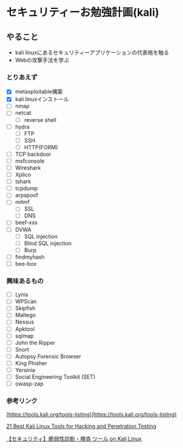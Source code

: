 # セキュリティーお勉強計画(kali)

## やること

- kali linuxにあるセキュリティーアプリケーションの代表格を触る
- Webの攻撃手法を学ぶ


### とりあえず

- [x] metasploitable構築
- [x] kali linuxインストール
- [ ] nmap
- [ ] netcat
  - [ ] reverse shell
- [ ] hydra
  - [ ] FTP
  - [ ] SSH
  - [ ] HTTP(FORM)
- [ ] TCP backdoor
- [ ] msfconsole
- [ ] Wireshark
- [ ] Xplico
- [ ] tshark
- [ ] tcpdump
- [ ] arpspoof
- [ ] mitmf
  - [ ] SSL
  - [ ] DNS
- [ ] beef-xss
- [ ] DVWA
  - [ ] SQL injection
  - [ ] Blind SQL injection
  - [ ] Burp
- [ ] findmyhash
- [ ] bee-box

### 興味あるもの

- [ ] Lynis
- [ ] WPScan
- [ ] Skipfish
- [ ] Maltego
- [ ] Nessus
- [ ] Apktool
- [ ] sqlmap
- [ ] John the Ripper
- [ ] Snort
- [ ] Autopsy Forensic Browser
- [ ] King Phisher
- [ ] Yersinia
- [ ] Social Engineering Toolkit (SET)
- [ ] owasp-zap

### 参考リンク

[https://tools.kali.org/tools-listing](https://tools.kali.org/tools-listing)

[21 Best Kali Linux Tools for Hacking and Penetration Testing](https://itsfoss.com/best-kali-linux-tools/)

[【セキュリティ】脆弱性診断・検査 ツール on Kali Linux](https://qiita.com/prograti/items/00cba4ea0ab7d45cf61e)
